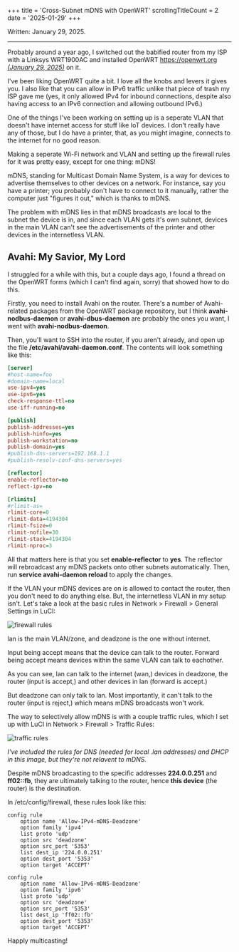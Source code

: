 +++
title               = 'Cross-Subnet mDNS with OpenWRT'
scrollingTitleCount = 2
date                = '2025-01-29'
+++

Written: January 29, 2025.

---

Probably around a year ago, I switched out the babified router from my ISP with
a Linksys WRT1900AC and installed OpenWRT [https://openwrt.org *(January 29,
2025)*](https://openwrt.org) on it.

I've been liking OpenWRT quite a bit. I love all the knobs and levers it gives
you. I also like that you can allow in IPv6 traffic unlike that piece of trash
my ISP gave me (yes, it only allowed IPv4 for inbound connections, despite also
having access to an IPv6 connection and allowing outbound IPv6.)

One of the things I've been working on setting up is a seperate VLAN that
doesn't have internet access for stuff like IoT devices. I don't really have any
of those, but I do have a printer, that, as you might imagine, connects to the
internet for no good reason.

Making a seperate Wi-Fi network and VLAN and setting up the firewall rules for
it was pretty easy, except for one thing: mDNS!

mDNS, standing for Multicast Domain Name System, is a way for devices to
advertise themselves to other devices on a network. For instance, say you have a
printer; you probably don't have to connect to it manually, rather the computer
just "figures it out," which is thanks to mDNS.

The problem with mDNS lies in that mDNS broadcasts are local to the subnet the
device is in, and since each VLAN gets it's own subnet, devices in the main VLAN
can't see the advertisements of the printer and other devices in the
internetless VLAN.

## Avahi: My Savior, My Lord

I struggled for a while with this, but a couple days ago, I found a thread on
the OpenWRT forms (which I can't find again, sorry) that showed how to do this.

Firstly, you need to install Avahi on the router. There's a number of
Avahi-related packages from the OpenWRT package repository, but I think
**avahi-nodbus-daemon** or **avahi-dbus-daemon** are probably the ones you want,
I went with **avahi-nodbus-daemon**.

Then, you'll want to SSH into the router, if you aren't already, and open up the
file **/etc/avahi/avahi-daemon.conf**. The contents will look something like
this:

```ini
[server]
#host-name=foo
#domain-name=local
use-ipv4=yes
use-ipv6=yes
check-response-ttl=no
use-iff-running=no

[publish]
publish-addresses=yes
publish-hinfo=yes
publish-workstation=no
publish-domain=yes
#publish-dns-servers=192.168.1.1
#publish-resolv-conf-dns-servers=yes

[reflector]
enable-reflector=no
reflect-ipv=no

[rlimits]
#rlimit-as=
rlimit-core=0
rlimit-data=4194304
rlimit-fsize=0
rlimit-nofile=30
rlimit-stack=4194304
rlimit-nproc=3
```

All that matters here is that you set **enable-reflector** to **yes**. The
reflector will rebroadcast any mDNS packets onto other subnets
automatically. Then, run **service avahi-daemon reload** to apply the changes.

If the VLAN your mDNS devices are on is allowed to contact the router, then you
don't need to do anything else. But, the internetless VLAN in my setup
isn't. Let's take a look at the basic rules in Network > Firewall > General
Settings in LuCI:

![firewall rules](/blog/cross-subnet-mdns-with-openwrt/firewall.webp)

lan is the main VLAN/zone, and deadzone is the one without internet.

Input being accept means that the device can talk to the router. Forward being
accept means devices within the same VLAN can talk to eachother.

As you can see, lan can talk to the internet (wan,) devices in deadzone, the
router (input is accept,) and other devices in lan (forward is accept.)

But deadzone can only talk to lan. Most importantly, it can't talk to the router
(input is reject,) which means mDNS broadcasts won't work.

The way to selectively allow mDNS is with a couple traffic rules, which I set up
with LuCI in Network > Firewall > Traffic Rules:

![traffic rules](/blog/cross-subnet-mdns-with-openwrt/traffic-rules.webp)

*I've included the rules for DNS (needed for local .lan addresses) and DHCP in
this image, but they're not relavent to mDNS.*

Despite mDNS broadcasting to the specific addresses **224.0.0.251** and
**ff02::fb**, they are ultimately talking to the router, hence **this device**
(the router) is the destination.

In /etc/config/firewall, these rules look like this:

```text
config rule
    option name 'Allow-IPv4-mDNS-Deadzone'
    option family 'ipv4'
    list proto 'udp'
    option src 'deadzone'
    option src_port '5353'
    list dest_ip '224.0.0.251'
    option dest_port '5353'
    option target 'ACCEPT'

config rule
    option name 'Allow-IPv6-mDNS-Deadzone'
    option family 'ipv6'
    list proto 'udp'
    option src 'deadzone'
    option src_port '5353'
    list dest_ip 'ff02::fb'
    option dest_port '5353'
    option target 'ACCEPT'
```

Happly multicasting!
